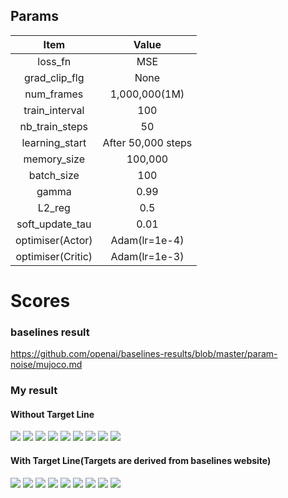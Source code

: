## Params

|      Item       |       Value        |
| :-------------: | :----------------: |
|     loss_fn     |        MSE         |
|  grad_clip_flg  |        None        |
|   num_frames    |   1,000,000(1M)    |
| train_interval  |        100         |
| nb_train_steps  |         50         |
| learning_start  | After 50,000 steps |
|   memory_size   |      100,000       |
|   batch_size    |        100         |
|      gamma      |        0.99        |
|     L2_reg      |        0.5         |
| soft_update_tau |        0.01        |
| optimiser(Actor)|    Adam(lr=1e-4)   |
| optimiser(Critic)|   Adam(lr=1e-3)   |




# Scores

### baselines result

<https://github.com/openai/baselines-results/blob/master/param-noise/mujoco.md>



### My result
#### Without Target Line
<img src="./images/without_target_line/Ant-v2.png">
<img src="./images/without_target_line/HalfCheetah-v2.png">
<img src="./images/without_target_line/Hopper-v2.png">
<img src="./images/without_target_line/Humanoid-v2.png">
<img src="./images/without_target_line/InvertedDoublePendulum-v2.png">
<img src="./images/without_target_line/InvertedPendulum-v2.png">
<img src="./images/without_target_line/Reacher-v2.png">
<img src="./images/without_target_line/Swimmer-v2.png">
<img src="./images/without_target_line/Walker2d-v2.png">

#### With Target Line(Targets are derived from baselines website)
<img src="./images/with_target_line/Ant-v2.png">
<img src="./images/with_target_line/HalfCheetah-v2.png">
<img src="./images/with_target_line/Hopper-v2.png">
<img src="./images/with_target_line/Humanoid-v2.png">
<img src="./images/with_target_line/InvertedDoublePendulum-v2.png">
<img src="./images/with_target_line/InvertedPendulum-v2.png">
<img src="./images/with_target_line/Reacher-v2.png">
<img src="./images/with_target_line/Swimmer-v2.png">
<img src="./images/with_target_line/Walker2d-v2.png">